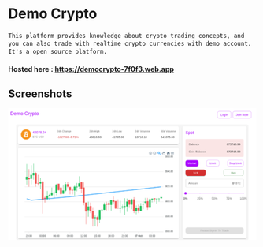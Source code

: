 # Demo Crypto

    This platform provides knowledge about crypto trading concepts, and you can also trade with realtime crypto currencies with demo account. It's a open source platform.

#### Hosted here : https://democrypto-7f0f3.web.app

## Screenshots
!["Main page"](https://github.com/SivaPrakasam7/DemoCrypto/blob/master/src/assets/main.png?raw=true)